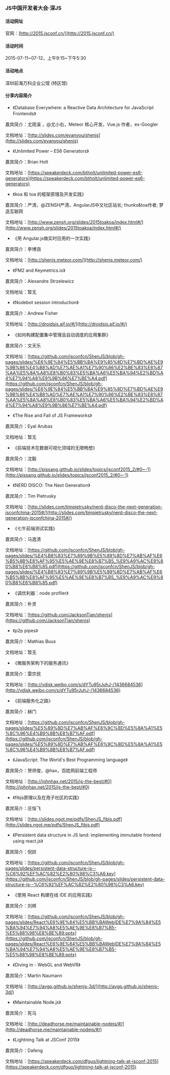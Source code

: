 ### JS中国开发者大会·深JS

#### 活动网址

官网：[http://2015.jsconf.cn/](http://2015.jsconf.cn/)

#### 活动时间

2015-07-11~07-12，上午9:15~下午5:30

#### 活动地点

深圳前海万科企业公馆 (特区馆)

#### 分享内容简介

- 《Database Everywhere: a Reactive Data Architecture for JavaScript Frontends》

嘉宾简介：尤雨溪 ，@尤小右，Meteor 核心开发，Vue.js 作者，ex-Googler

文档地址：[http://slides.com/evanyou/shenjs](http://slides.com/evanyou/shenjs)

- 《Unlimited Power – ES6 Generators》

嘉宾简介：Brian Holt

文档地址：[https://speakerdeck.com/btholt/unlimited-power-es6-generators](https://speakerdeck.com/btholt/unlimited-power-es6-generators)

- 《koa 和 toa 的框架原理及开发实践》

嘉宾简介：严清，@ZENSH严清，AngularJS中文社区站长; thunks&toa作者; 梦造互联网

文档地址：[http://www.zensh.org/slides/2015toakoa/index.html#/](http://www.zensh.org/slides/2015toakoa/index.html#/)

- 《用 Angular.js做实时应用的一次实践》

嘉宾简介：李博涵

文档地址：[http://shenjs.meteor.com/](http://shenjs.meteor.com/)

- 《PM2 and Keymetrics.io》

嘉宾简介：Alexandre Strzelewicz

文档地址：暂无

- 《Nodebot session introduction》

嘉宾简介：Andrew Fisher

文档地址：[http://droidsjs.ajf.io/#/](http://droidsjs.ajf.io/#/)

- 《如何构建配置集中管理且自动调度的应用集群》

嘉宾简介：文天乐

文档地址：[https://github.com/jsconfcn/ShenJS/blob/gh-pages/slides/%E6%9E%84%E5%BB%BA%E9%85%8D%E7%BD%AE%E9%9B%86%E4%B8%AD%E7%AE%A1%E7%90%86%E2%BE%83%E8%87%AA%E5%8A%A8%E8%B0%83%E5%BA%A6%E5%BA%94%E2%BD%A4%E7%94%A8%E9%9B%86%E7%BE%A4.pdf](https://github.com/jsconfcn/ShenJS/blob/gh-pages/slides/%E6%9E%84%E5%BB%BA%E9%85%8D%E7%BD%AE%E9%9B%86%E4%B8%AD%E7%AE%A1%E7%90%86%E2%BE%83%E8%87%AA%E5%8A%A8%E8%B0%83%E5%BA%A6%E5%BA%94%E2%BD%A4%E7%94%A8%E9%9B%86%E7%BE%A4.pdf)

- 《The Rise and Fall of JS Frameworks》

嘉宾简介：Eyal Arubas

文档地址：暂无

- 《前端技术在数据可视化领域的无限畅想》

嘉宾简介：沈毅

文档地址：[http://pissang.github.io/slides/topics/jsconf2015_2/#0~-1](http://pissang.github.io/slides/topics/jsconf2015_2/#0~-1)

- 《NERD DISCO: The Next Generation》

嘉宾简介：Tim Pietrusky

文档地址：[http://slides.com/timpietrusky/nerd-disco-the-next-generation-jsconfchina-2015#/](http://slides.com/timpietrusky/nerd-disco-the-next-generation-jsconfchina-2015#/)

- 《七牛前端测试实践》

嘉宾简介：马逸清

文档地址：[https://github.com/jsconfcn/ShenJS/blob/gh-pages/slides/%E4%B8%83%E7%89%9B%E5%89%8D%E7%AB%AF%E6%B5%8B%E8%AF%95%E5%AE%9E%E8%B7%B5_%E9%A9%AC%E9%80%B8%E6%B8%85.pdf](https://github.com/jsconfcn/ShenJS/blob/gh-pages/slides/%E4%B8%83%E7%89%9B%E5%89%8D%E7%AB%AF%E6%B5%8B%E8%AF%95%E5%AE%9E%E8%B7%B5_%E9%A9%AC%E9%80%B8%E6%B8%85.pdf)

- 《调优利器：node profiler》

嘉宾简介：朴灵

文档地址：[https://github.com/JacksonTian/shenjs](https://github.com/JacksonTian/shenjs)

- 《p2p pipes》

嘉宾简介：Mathias Buus

文档地址：暂无

- 《微服务架构下的服务通讯》

嘉宾简介：雷宗民

文档地址：[http://vdisk.weibo.com/s/dYTu95rJuhJ-/1436684536](http://vdisk.weibo.com/s/dYTu95rJuhJ-/1436684536)

- 《前端服务化之路》

嘉宾简介：赫门

文档地址：[https://github.com/jsconfcn/ShenJS/blob/gh-pages/slides/%E5%89%8D%E7%AB%AF%E6%9C%8D%E5%8A%A1%E5%8C%96%E4%B9%8B%E8%B7%AF.pdf](https://github.com/jsconfcn/ShenJS/blob/gh-pages/slides/%E5%89%8D%E7%AB%AF%E6%9C%8D%E5%8A%A1%E5%8C%96%E4%B9%8B%E8%B7%AF.pdf)

- 《JavaScript: The World's Best Programming language》

嘉宾简介：贺师俊，@hax，百姓网前端工程师

文档地址：[http://johnhax.net/2015/js-the-best/#0](http://johnhax.net/2015/js-the-best/#0)

- 《fibjs原理以及在孢子社区的实践》

嘉宾简介：庄恒飞

文档地址：[http://slides.ngot.me/pdfs/ShenJS_fibjs.pdf](http://slides.ngot.me/pdfs/ShenJS_fibjs.pdf)

- 《Persistent data structure in JS land: implementing immutable frontend using react.js》

嘉宾简介：倪跃

文档地址：[https://github.com/jsconfcn/ShenJS/blob/gh-pages/slides/persistent-data-structure-js--%C6%92%EF%AC%82%E2%80%98%C3%A6.key](https://github.com/jsconfcn/ShenJS/blob/gh-pages/slides/persistent-data-structure-js--%C6%92%EF%AC%82%E2%80%98%C3%A6.key)

- 《使用 React 构建在线 IDE 的应用实践》

嘉宾简介：刘辉

文档地址：[https://github.com/jsconfcn/ShenJS/blob/gh-pages/slides/React%E6%9E%84%E5%BB%BAWebIDE%E7%9A%84%E5%BA%94%E7%94%A8%E5%AE%9E%E8%B7%B5-%E5%88%98%E8%BE%89.pptx](https://github.com/jsconfcn/ShenJS/blob/gh-pages/slides/React%E6%9E%84%E5%BB%BAWebIDE%E7%9A%84%E5%BA%94%E7%94%A8%E5%AE%9E%E8%B7%B5-%E5%88%98%E8%BE%89.pptx)

- 《Diving in - WebGL and WebVR》

嘉宾简介：Martin Naumann

文档地址：[http://avgp.github.io/shenjs-3d/](http://avgp.github.io/shenjs-3d/)

- 《Maintainable Node.js》

嘉宾简介：死马

文档地址：[http://deadhorse.me/maintainable-nodejs/#/](http://deadhorse.me/maintainable-nodejs/#/)

- 《Lightning Talk at JSConf 2015》

嘉宾简介：Dafeng

文档地址：[https://speakerdeck.com/dfguo/lightning-talk-at-jsconf-2015](https://speakerdeck.com/dfguo/lightning-talk-at-jsconf-2015)
